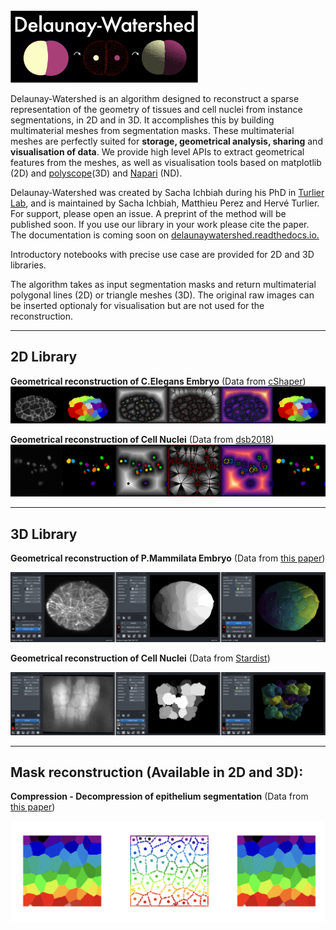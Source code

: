 <img src="Figures_readme/Figure_logo_white_arrow.png" alt="drawing" width="300"/>


Delaunay-Watershed is an algorithm designed to reconstruct a sparse representation of the geometry of tissues and cell nuclei from instance segmentations, in 2D and in 3D. It accomplishes this by building multimaterial meshes from segmentation masks. These multimaterial meshes are perfectly suited for **storage, geometrical analysis, sharing** and **visualisation of data**. We provide high level APIs to extract geometrical features from the meshes, as well as visualisation tools based on matplotlib (2D) and [polyscope](https://polyscope.run)(3D) and [Napari](https://napari.org) (ND).

Delaunay-Watershed was created by Sacha Ichbiah during his PhD in [Turlier Lab](https://www.turlierlab.com), and is maintained by Sacha Ichbiah, Matthieu Perez and Hervé Turlier. For support, please open an issue.
A preprint of the method will be published soon. If you use our library in your work please cite the paper. The documentation is coming soon on [delaunaywatershed.readthedocs.io.](delaunaywatershed.readthedocs.io.)

Introductory notebooks with precise use case are provided for 2D and 3D libraries. 

The algorithm takes as input segmentation masks and return multimaterial polygonal lines (2D) or triangle meshes (3D).
The original raw images can be inserted optionaly for visualisation but are not used for the reconstruction.

---
## 2D Library


**Geometrical reconstruction of C.Elegans Embryo** (Data from [cShaper](cao13jf.github.io/cshaperpage/))
![](Figures_readme/DW_2d_celegans.png "Title")


**Geometrical reconstruction of Cell Nuclei** (Data from [dsb2018](https://www.kaggle.com/c/data-science-bowl-2018))
![](Figures_readme/DW_2d_nuclei.png "Title")

---
## 3D Library

**Geometrical reconstruction of P.Mammilata Embryo** (Data from [this paper](https://www.science.org/doi/10.1126/science.aar5663))

![](Figures_readme/DW_3d.png "Title")

**Geometrical reconstruction of Cell Nuclei**  (Data from [Stardist](https://github.com/stardist/stardist))

![](Figures_readme/DW_3d_nuclei.png "Title")

---
## Mask reconstruction (Available in 2D and 3D): 
**Compression - Decompression of epithelium segmentation** (Data from [this paper](https://www.sciencedirect.com/science/article/pii/S0167488905000935#fig6))

![](Figures_readme/Mask_reconstruction_white.png "Title")





